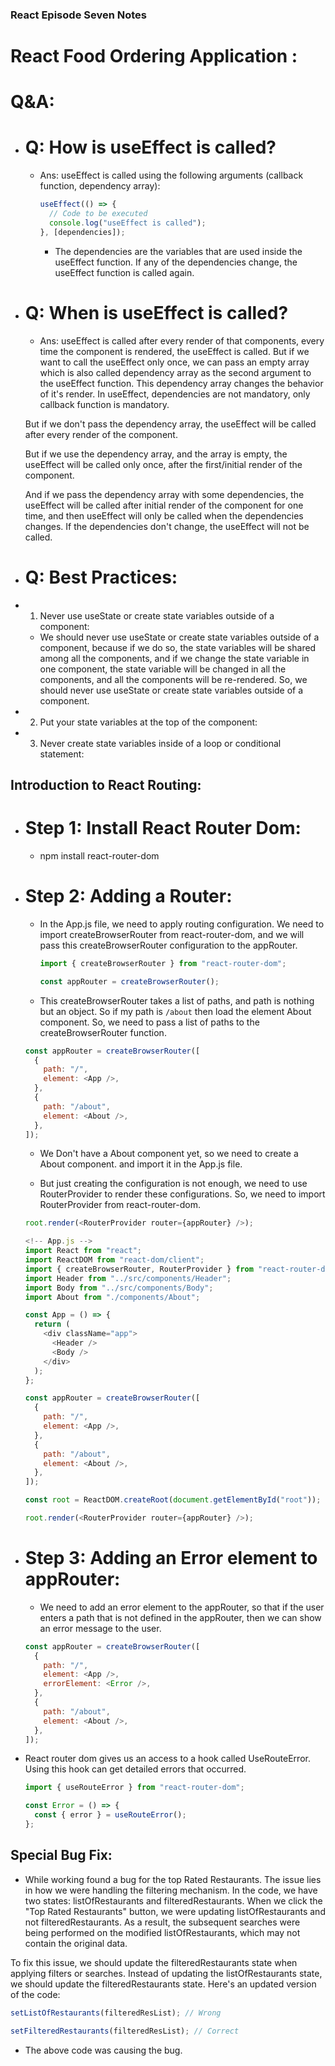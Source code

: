 ### React Episode Seven Notes

# React Food Ordering Application :

# Q&A:

- # Q: How is useEffect is called?

  - Ans: useEffect is called using the following arguments (callback function, dependency array):

    ```javascript
    useEffect(() => {
      // Code to be executed
      console.log("useEffect is called");
    }, [dependencies]);
    ```

    - The dependencies are the variables that are used inside the useEffect function. If any of the dependencies change, the useEffect function is called again.

- # Q: When is useEffect is called?

  - Ans: useEffect is called after every render of that components, every time the component is rendered, the useEffect is called. But if we want to call the useEffect only once, we can pass an empty array which is also called dependency array as the second argument to the useEffect function. This dependency array changes the behavior of it's render. In useEffect, dependencies are not mandatory, only callback function is mandatory.

  But if we don't pass the dependency array, the useEffect will be called after every render of the component.

  But if we use the dependency array, and the array is empty, the useEffect will be called only once, after the first/initial render of the component.

  And if we pass the dependency array with some dependencies, the useEffect will be called after initial render of the component for one time, and then useEffect will only be called when the dependencies changes. If the dependencies don't change, the useEffect will not be called.

- # Q: Best Practices:

- 1. Never use useState or create state variables outside of a component:

  - We should never use useState or create state variables outside of a component, because if we do so, the state variables will be shared among all the components, and if we change the state variable in one component, the state variable will be changed in all the components, and all the components will be re-rendered. So, we should never use useState or create state variables outside of a component.

- 2. Put your state variables at the top of the component:
- 3. Never create state variables inside of a loop or conditional statement:

## Introduction to React Routing:

- # Step 1: Install React Router Dom:

  - npm install react-router-dom

- # Step 2: Adding a Router:

  - In the App.js file, we need to apply routing configuration. We need to import createBrowserRouter from react-router-dom, and we will pass this createBrowserRouter configuration to the appRouter.

    ```javascript
    import { createBrowserRouter } from "react-router-dom";

    const appRouter = createBrowserRouter();
    ```

  - This createBrowserRouter takes a list of paths, and path is nothing but an object. So if my path is `/about` then load the element About component. So, we need to pass a list of paths to the createBrowserRouter function.

  ```javascript
  const appRouter = createBrowserRouter([
    {
      path: "/",
      element: <App />,
    },
    {
      path: "/about",
      element: <About />,
    },
  ]);
  ```

  - We Don't have a About component yet, so we need to create a About component. and import it in the App.js file.

  - But just creating the configuration is not enough, we need to use RouterProvider to render these configurations. So, we need to import RouterProvider from react-router-dom.

  ```javascript
  root.render(<RouterProvider router={appRouter} />);
  ```

  ```js
  <!-- App.js -->
  import React from "react";
  import ReactDOM from "react-dom/client";
  import { createBrowserRouter, RouterProvider } from "react-router-dom";
  import Header from "../src/components/Header";
  import Body from "../src/components/Body";
  import About from "./components/About";

  const App = () => {
    return (
      <div className="app">
        <Header />
        <Body />
      </div>
    );
  };

  const appRouter = createBrowserRouter([
    {
      path: "/",
      element: <App />,
    },
    {
      path: "/about",
      element: <About />,
    },
  ]);

  const root = ReactDOM.createRoot(document.getElementById("root"));

  root.render(<RouterProvider router={appRouter} />);
  ```

- # Step 3: Adding an Error element to appRouter:

  - We need to add an error element to the appRouter, so that if the user enters a path that is not defined in the appRouter, then we can show an error message to the user.

  ```javascript
  const appRouter = createBrowserRouter([
    {
      path: "/",
      element: <App />,
      errorElement: <Error />,
    },
    {
      path: "/about",
      element: <About />,
    },
  ]);
  ```

- React router dom gives us an access to a hook called UseRouteError. Using this hook can get detailed errors that occurred.

  ```javascript
  import { useRouteError } from "react-router-dom";

  const Error = () => {
    const { error } = useRouteError();
  };
  ```

## Special Bug Fix:

- While working found a bug for the top Rated Restaurants.
  The issue lies in how we were handling the filtering mechanism. In the code, we have two states: listOfRestaurants and filteredRestaurants. When we click the "Top Rated Restaurants" button, we were updating listOfRestaurants and not filteredRestaurants. As a result, the subsequent searches were being performed on the modified listOfRestaurants, which may not contain the original data.

To fix this issue, we should update the filteredRestaurants state when applying filters or searches. Instead of updating the listOfRestaurants state, we should update the filteredRestaurants state. Here's an updated version of the code:

```javascript
setListOfRestaurants(filteredResList); // Wrong

setFilteredRestaurants(filteredResList); // Correct
```

- The above code was causing the bug.
